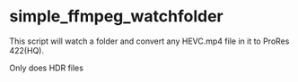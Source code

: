 # simple_ffmpeg_watchfolder
This script will watch a folder and convert any HEVC.mp4 file in it to ProRes 422(HQ).

Only does HDR files
